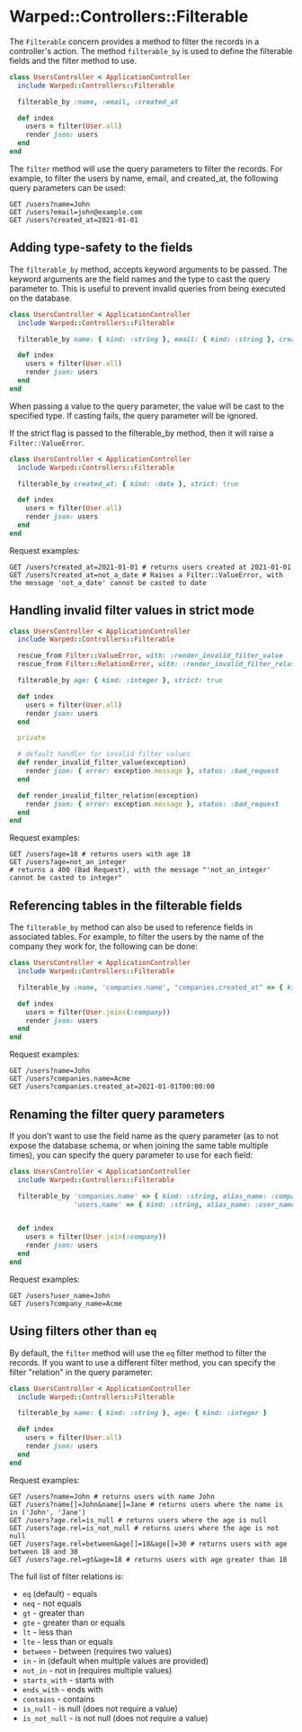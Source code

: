 # Warped::Controllers::Filterable

The `Filterable` concern provides a method to filter the records in a controller's action.
The method `filterable_by` is used to define the filterable fields and the filter method to use.

```ruby
class UsersController < ApplicationController
  include Warped::Controllers::Filterable

  filterable_by :name, :email, :created_at

  def index
    users = filter(User.all)
    render json: users
  end
end
```
The `filter` method will use the query parameters to filter the records. For example, to filter the users by name, email, and created_at, the following query parameters can be used:

```
GET /users?name=John
GET /users?email=john@example.com
GET /users?created_at=2021-01-01
```

## Adding type-safety to the fields

The `filterable_by` method, accepts keyword arguments to be passed. The keyword arguments are the field names and the type to cast the query parameter to. This is useful to prevent invalid queries from being executed on the database.

```ruby
class UsersController < ApplicationController
  include Warped::Controllers::Filterable

  filterable_by name: { kind: :string }, email: { kind: :string }, created_at: { kind: :date }

  def index
    users = filter(User.all)
    render json: users
  end
end
```

When passing a value to the query parameter, the value will be cast to the specified type. If casting fails, the query parameter will be ignored.

If the strict flag is passed to the filterable_by method, then it will raise a `Filter::ValueError`.

```ruby
class UsersController < ApplicationController
  include Warped::Controllers::Filterable

  filterable_by created_at: { kind: :date }, strict: true

  def index
    users = filter(User.all)
    render json: users
  end
end
```

Request examples:
```
GET /users?created_at=2021-01-01 # returns users created at 2021-01-01
GET /users?created_at=not_a_date # Raises a Filter::ValueError, with the message 'not_a_date' cannot be casted to date
```

## Handling invalid filter values in strict mode

```ruby
class UsersController < ApplicationController
  include Warped::Controllers::Filterable

  rescue_from Filter::ValueError, with: :render_invalid_filter_value
  rescue_from Filter::RelationError, with: :render_invalid_filter_relation

  filterable_by age: { kind: :integer }, strict: true

  def index
    users = filter(User.all)
    render json: users
  end

  private

  # default handler for invalid filter values
  def render_invalid_filter_value(exception)
    render json: { error: exception.message }, status: :bad_request
  end

  def render_invalid_filter_relation(exception)
    render json: { error: exception.message }, status: :bad_request
  end
end
```

Request examples:
```
GET /users?age=18 # returns users with age 18
GET /users?age=not_an_integer
# returns a 400 (Bad Request), with the message "'not_an_integer' cannot be casted to integer"
```

## Referencing tables in the filterable fields

The `filterable_by` method can also be used to reference fields in associated tables. For example, to filter the users by the name of the company they work for, the following can be done:

```ruby
class UsersController < ApplicationController
  include Warped::Controllers::Filterable

  filterable_by :name, 'companies.name', "companies.created_at" => { kind: :date_time }

  def index
    users = filter(User.joins(:company))
    render json: users
  end
end
```

Request examples:
```
GET /users?name=John
GET /users?companies.name=Acme
GET /users?companies.created_at=2021-01-01T00:00:00
```

## Renaming the filter query parameters

If you don't want to use the field name as the query parameter (as to not expose the database schema, or when joining the same table multiple times),
you can specify the query parameter to use for each field:

```ruby
class UsersController < ApplicationController
  include Warped::Controllers::Filterable

  filterable_by 'companies.name' => { kind: :string, alias_name: :company_name },
                'users.name' => { kind: :string, alias_name: :user_name }


  def index
    users = filter(User.join(:company))
    render json: users
  end
end
```

Request examples:
```
GET /users?user_name=John
GET /users?company_name=Acme
```

## Using filters other than `eq`

By default, the `filter` method will use the `eq` filter method to filter the records. If you want to use a different filter method, you can specify the filter "relation" in the query parameter:

```ruby
class UsersController < ApplicationController
  include Warped::Controllers::Filterable

  filterable_by name: { kind: :string }, age: { kind: :integer }

  def index
    users = filter(User.all)
    render json: users
  end
end
```

Request examples:
```
GET /users?name=John # returns users with name John
GET /users?name[]=John&name[]=Jane # returns users where the name is in ('John', 'Jane')
GET /users?age.rel=is_null # returns users where the age is null
GET /users?age.rel=is_not_null # returns users where the age is not null
GET /users?age.rel=between&age[]=18&age[]=30 # returns users with age between 18 and 30
GET /users?age.rel=gt&age=18 # returns users with age greater than 18
```

The full list of filter relations is:
- `eq` (default) - equals
- `neq` - not equals
- `gt` - greater than
- `gte` - greater than or equals
- `lt` - less than
- `lte` - less than or equals
- `between` - between (requires two values)
- `in` - in (default when multiple values are provided)
- `not_in` - not in (requires multiple values)
- `starts_with` - starts with
- `ends_with` - ends with
- `contains` - contains
- `is_null` - is null (does not require a value)
- `is_not_null` - is not null (does not require a  value)
